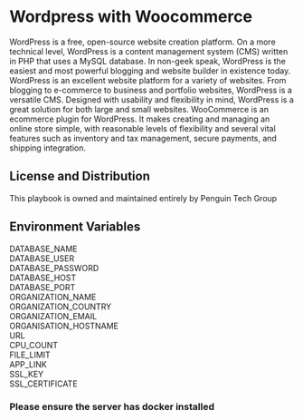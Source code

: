 # Wordpress with Woocommerce

WordPress is a free, open-source website creation platform. On a more technical level, WordPress is a content management system (CMS) written in PHP that uses a MySQL database. In non-geek speak, WordPress is the easiest and most powerful blogging and website builder in existence today.
WordPress is an excellent website platform for a variety of websites. From blogging to e-commerce to business and portfolio websites, WordPress is a versatile CMS. Designed with usability and flexibility in mind, WordPress is a great solution for both large and small websites.
WooCommerce is an ecommerce plugin for WordPress. It makes creating and managing an online store simple, with reasonable levels of flexibility and several vital features such as inventory and tax management, secure payments, and shipping integration.

## License and Distribution
This playbook is owned and maintained entirely by Penguin Tech Group

## Environment Variables
DATABASE_NAME\
DATABASE_USER\
DATABASE_PASSWORD\
DATABASE_HOST\
DATABASE_PORT\
ORGANIZATION_NAME\
ORGANIZATION_COUNTRY\
ORGANIZATION_EMAIL\
ORGANISATION_HOSTNAME\
URL\
CPU_COUNT\
FILE_LIMIT\
APP_LINK\
SSL_KEY\
SSL_CERTIFICATE

### Please ensure the server has docker installed